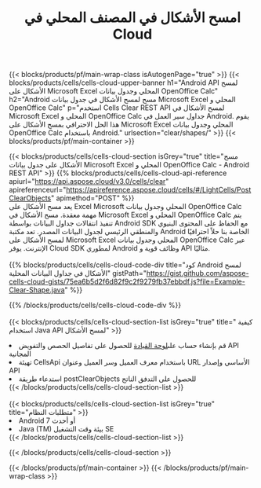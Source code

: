 ﻿---
title:  امسح الأشكال في المصنف المحلي في Cloud
description: Cloud APIs & SDKs لمسح الأشكال على Microsoft Excel & OpenOffice Calc. قم بمسح الأشكال على جداول البيانات المحلية بواسطة Cells Cloud API. تدعم SDK أنواع لغات التطوير. وهي تشمل Android و C# و Go و Java و NodeJS و Perl و PHP و Python و Ruby و swift.
url: /ar/android/clear/shapes/
---
{{< blocks/products/pf/main-wrap-class isAutogenPage="true" >}}
{{< blocks/products/cells/cells-cloud-upper-banner h1="Android API لمسح الأشكال على Microsoft Excel المحلي وجدول بيانات OpenOffice Calc" h2="Android مسح لمسح الأشكال في جدول بيانات Microsoft Excel المحلي و OpenOffice Calc" p="استخدم Cells Clear REST API لمسح الأشكال في Microsoft Excel المحلي و OpenOffice Calc جداول سير العمل في Android. يقوم هذا الحل الاحترافي بمسح الأشكال على Microsoft Excel المحلي وجدول بيانات OpenOffice Calc باستخدام Android." urlsection="clear/shapes/" >}}
{{< blocks/products/pf/main-container >}}

{{< blocks/products/cells/cells-cloud-section isGrey="true" title="مسح الأشكال على جدول بيانات Microsoft Excel المحلي و OpenOffice Calc - Android REST API" >}}
{{% blocks/products/cells/cells-cloud-api-reference apiurl="https://api.aspose.cloud/v3.0/cells/clear" apireferenceurl="https://apireference.aspose.cloud/cells/#/LightCells/PostClearObjects" apimethod="POST" %}}
<br/>
يعد مسح الأشكال على Excel Microsoft المحلي وجدول بيانات OpenOffice Calc مهمة معقدة. مسح الأشكال في Microsoft Excel المحلي و OpenOffice Calc يتم تنفيذ انتقالات جداول البيانات بواسطة Android SDK مع الحفاظ على المحتوى البنيوي والمنطقي الرئيسي لجدول البيانات المصدر. تعد مكتبة Android الخاصة بنا حلاً احترافيًا لمسح الأشكال على Microsoft Excel المحلي وجدول بيانات OpenOffice Calc عبر الإنترنت. يوفر Cloud SDK لمطوري Android وظائف قوية و API مثاليًا.
<br/>
<br/>
{{% blocks/products/cells/cells-cloud-code-div title="كود Android لمسح الأشكال في جداول البيانات المحلية" gistPath="https://gist.github.com/aspose-cells-cloud-gists/75ea6b5d2f6d82f9c2f9279fb37ebbdf.js?file=Example-Clear-Shape.java" %}}
  
{{% /blocks/products/cells/cells-cloud-code-div %}}
<br/>
<br/>
{{< blocks/products/cells/cells-cloud-section-list isGrey="true" title=" كيفية استخدام Java API لمسح الأشكال" >}}
<li> قم بإنشاء حساب على<a href="https://dashboard.aspose.cloud/">لوحة القيادة</a> للحصول على تفاصيل الحصص والتفويض API المجانية</li>
<li>تهيئة CellsApi باستخدام معرف العميل وسر العميل وعنوان URL الأساسي وإصدار API</li>
<li>استدعاء طريقة postClearObjects للحصول على التدفق الناتج</li>
{{< /blocks/products/cells/cells-cloud-section-list >}}
<br/>
<br/>
{{< blocks/products/cells/cells-cloud-section-list isGrey="true" title="متطلبات النظام" >}}
<li>Android 7 أو أحدث</li>
<li>Java (TM) بيئة وقت التشغيل SE</li>
{{< /blocks/products/cells/cells-cloud-section-list >}}

{{< /blocks/products/cells/cells-cloud-section >}}

{{< /blocks/products/pf/main-container >}}
{{< /blocks/products/pf/main-wrap-class >}}
